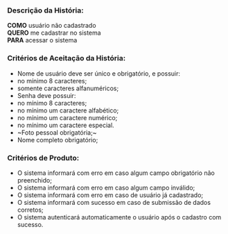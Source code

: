 ### Descrição da História:

**COMO** usuário não cadastrado  
**QUERO** me cadastrar no sistema  
**PARA** acessar o sistema

### Critérios de Aceitação da História:

- Nome de usuário deve ser único e obrigatório, e possuir:
 - no mínimo 8 caracteres;
 - somente caracteres alfanuméricos;
- Senha deve possuir:
 - no mínimo 8 caracteres;
 - no mínimo um caractere alfabético;
 - no mínimo um caractere numérico;
 - no mínimo um caractere especial.
- ~Foto pessoal obrigatória;~
- Nome completo obrigatório;

### Critérios de Produto:

- O sistema informará com erro em caso algum campo obrigatório não preenchido;
- O sistema informará com erro em caso algum campo inválido;
- O sistema informará com erro em caso de usuário já cadastrado;
- O sistema informará com sucesso em caso de submissão de dados corretos;
- O sistema autenticará automaticamente o usuário após o cadastro com sucesso.